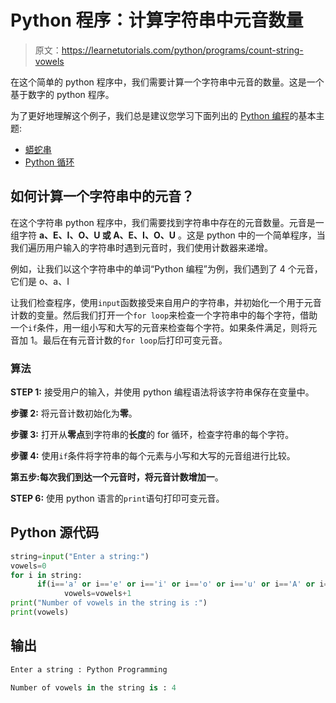 # Python 程序：计算字符串中元音数量

> 原文：<https://learnetutorials.com/python/programs/count-string-vowels>

在这个简单的 python 程序中，我们需要计算一个字符串中元音的数量。这是一个基于数字的 python 程序。

为了更好地理解这个例子，我们总是建议您学习下面列出的 [Python 编程](../ "Python tutorial")的基本主题:

*   [蟒蛇串](../../python/python-string "operators in python")
*   [Python 循环](../../python/python-loop-tutorials "operators in python")

## 如何计算一个字符串中的元音？

在这个字符串 python 程序中，我们需要找到字符串中存在的元音数量。元音是一组字符 **a、E、I、O、U 或 A、E、I、O、U** 。这是 python 中的一个简单程序，当我们遍历用户输入的字符串时遇到元音时，我们使用计数器来递增。

例如，让我们以这个字符串中的单词“Python 编程”为例，我们遇到了 4 个元音，它们是 o、a、I

让我们检查程序，使用`input`函数接受来自用户的字符串，并初始化一个用于元音计数的变量。然后我们打开一个`for loop`来检查一个字符串中的每个字符，借助一个`if`条件，用一组小写和大写的元音来检查每个字符。如果条件满足，则将元音加 1。最后在有元音计数的`for loop`后打印可变元音。

### 算法

**STEP 1:** 接受用户的输入，并使用 python 编程语法将该字符串保存在变量中。

**步骤 2:** 将元音计数初始化为**零**。

**步骤 3:** 打开从**零点**到字符串的**长度**的 for 循环，检查字符串的每个字符。

**步骤 4:** 使用`if`条件将字符串的每个元素与小写和大写的元音组进行比较。

**第五步:**每次我们到达一个元音时，将元音计数增加**一**。

**STEP 6:** 使用 python 语言的`print`语句打印可变元音。

## Python 源代码

```py
string=input("Enter a string:")
vowels=0
for i in string:
      if(i=='a' or i=='e' or i=='i' or i=='o' or i=='u' or i=='A' or i=='E' or i=='I' or i=='O' or i=='U'):
            vowels=vowels+1
print("Number of vowels in the string is :")
print(vowels)

```

## 输出

```py
Enter a string : Python Programming

Number of vowels in the string is : 4
```